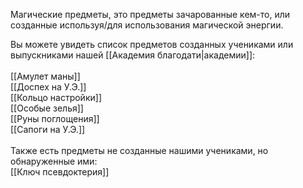 Магические предметы, это предметы зачарованные кем-то, или созданные используя/для использования магической энергии.

Вы можете увидеть список предметов созданных учениками или выпускниками нашей [[Академия благодати|академии]]:<br>
<br>
[[Амулет маны]]<br>
[[Доспех на У.Э.]]<br>
[[Кольцо настройки]]<br>
[[Особые зелья]]<br>
[[Руны поглощения]]<br>
[[Сапоги на У.Э.]]<br>
<br>
Также есть предметы не созданные нашими учениками, но обнаруженные ими:<br>
[[Ключ псевдоктерия]]<br>